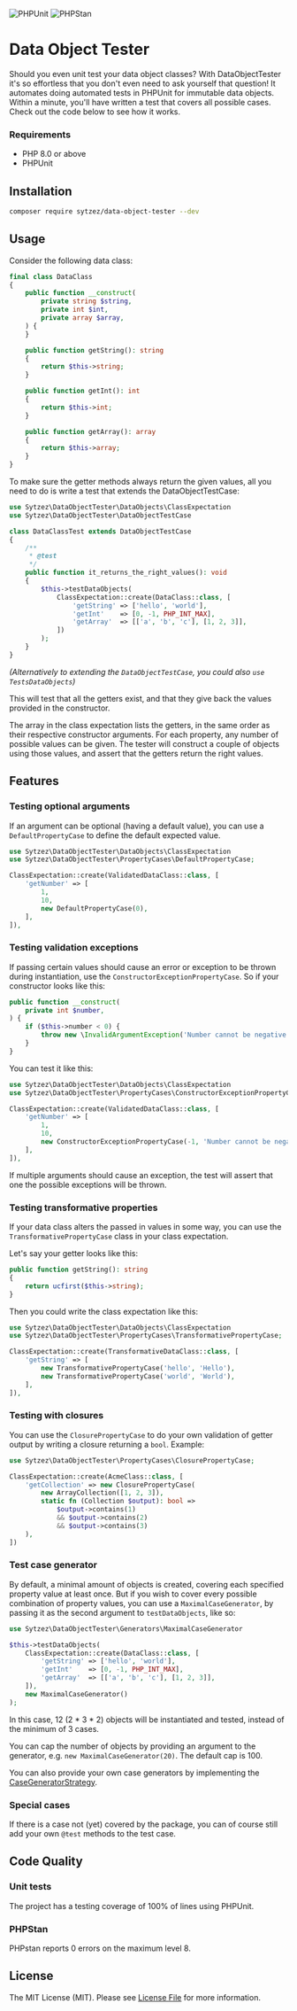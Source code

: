 ![PHPUnit](https://github.com/sytzez/data-object-tester/actions/workflows/phpunit.yml/badge.svg)
![PHPStan](https://github.com/sytzez/data-object-tester/actions/workflows/phpstan.yml/badge.svg)

# Data Object Tester

Should you even unit test your data object classes? 
With DataObjectTester it's so effortless that you don't even need to ask yourself that question!
It automates doing automated tests in PHPUnit for immutable data objects.
Within a minute, you'll have written a test that covers all possible cases.
Check out the code below to see how it works.

### Requirements

- PHP 8.0 or above
- PHPUnit

## Installation

```bash
composer require sytzez/data-object-tester --dev
````

## Usage

Consider the following data class:

```php
final class DataClass
{
    public function __construct(
        private string $string,
        private int $int,
        private array $array,
    ) {
    }

    public function getString(): string
    {
        return $this->string;
    }

    public function getInt(): int
    {
        return $this->int;
    }

    public function getArray(): array
    {
        return $this->array;
    }
}
```

To make sure the getter methods always return the given values, all you need to do is write a test that extends the DataObjectTestCase:

```php
use Sytzez\DataObjectTester\DataObjects\ClassExpectation
use Sytzez\DataObjectTester\DataObjectTestCase

class DataClassTest extends DataObjectTestCase
{
    /**
     * @test
     */
    public function it_returns_the_right_values(): void
    {
        $this->testDataObjects(
            ClassExpectation::create(DataClass::class, [
                'getString' => ['hello', 'world'],
                'getInt'    => [0, -1, PHP_INT_MAX],
                'getArray'  => [['a', 'b', 'c'], [1, 2, 3]],
            ])
        );
    }
}
```

*(Alternatively to extending the `DataObjectTestCase`, you could also `use TestsDataObjects`)*

This will test that all the getters exist, and that they give back the values provided in the constructor.

The array in the class expectation lists the getters, in the same order as their respective constructor arguments.
For each property, any number of possible values can be given. 
The tester will construct a couple of objects using those values, and assert that the getters return the right values.

## Features

### Testing optional arguments

If an argument can be optional (having a default value), you can use a `DefaultPropertyCase` to define the default expected value.

```php
use Sytzez\DataObjectTester\DataObjects\ClassExpectation
use Sytzez\DataObjectTester\PropertyCases\DefaultPropertyCase;

ClassExpectation::create(ValidatedDataClass::class, [
    'getNumber' => [
        1, 
        10,
        new DefaultPropertyCase(0),
    ],
]),
```

### Testing validation exceptions

If passing certain values should cause an error or exception to be thrown during instantiation,
use the `ConstructorExceptionPropertyCase`. So if your constructor looks like this:

```php
public function __construct(
    private int $number,
) {
    if ($this->number < 0) {
        throw new \InvalidArgumentException('Number cannot be negative');
    }
}
```

You can test it like this:

```php
use Sytzez\DataObjectTester\DataObjects\ClassExpectation
use Sytzez\DataObjectTester\PropertyCases\ConstructorExceptionPropertyCase;

ClassExpectation::create(ValidatedDataClass::class, [
    'getNumber' => [
        1, 
        10,
        new ConstructorExceptionPropertyCase(-1, 'Number cannot be negative'),
    ],
]),
```

If multiple arguments should cause an exception, the test will assert that one the possible exceptions will be thrown.

### Testing transformative properties

If your data class alters the passed in values in some way, you can use the `TransformativePropertyCase` class in your class expectation.

Let's say your getter looks like this:

```php
public function getString(): string
{
    return ucfirst($this->string);
}
```

Then you could write the class expectation like this:

```php
use Sytzez\DataObjectTester\DataObjects\ClassExpectation
use Sytzez\DataObjectTester\PropertyCases\TransformativePropertyCase;

ClassExpectation::create(TransformativeDataClass::class, [
    'getString' => [
        new TransformativePropertyCase('hello', 'Hello'),
        new TransformativePropertyCase('world', 'World'),
    ],
]),
```

### Testing with closures

You can use the `ClosurePropertyCase` to do your own validation of getter output by writing a closure returning a `bool`.
Example:

```php
use Sytzez\DataObjectTester\PropertyCases\ClosurePropertyCase;

ClassExpectation::create(AcmeClass::class, [
    'getCollection' => new ClosurePropertyCase(
        new ArrayCollection([1, 2, 3]),
        static fn (Collection $output): bool =>
            $output->contains(1)
            && $output->contains(2)
            && $output->contains(3)
    ),
])
```

### Test case generator

By default, a minimal amount of objects is created, covering each specified property value at least once.
But if you wish to cover every possible combination of property values, you can use a `MaximalCaseGenerator`,
by passing it as the second argument to `testDataObjects`, like so:

```php
use Sytzez\DataObjectTester\Generators\MaximalCaseGenerator

$this->testDataObjects(
    ClassExpectation::create(DataClass::class, [
        'getString' => ['hello', 'world'],
        'getInt'    => [0, -1, PHP_INT_MAX],
        'getArray'  => [['a', 'b', 'c'], [1, 2, 3]],
    ]),
    new MaximalCaseGenerator()
);
```

In this case, 12 (2 * 3 * 2) objects will be instantiated and tested, instead of the minimum of 3 cases.

You can cap the number of objects by providing an argument to the generator, e.g. `new MaximalCaseGenerator(20)`.
The default cap is 100.

You can also provide your own case generators by implementing the [CaseGeneratorStrategy](src/Contracts/Generators/CaseGeneratorStrategy.php).

### Special cases

If there is a case not (yet) covered by the package, you can of course still add your own `@test` methods to the test case.

## Code Quality

### Unit tests

The project has a testing coverage of 100% of lines using PHPUnit.

### PHPStan

PHPstan reports 0 errors on the maximum level 8.

## License

The MIT License (MIT). Please see [License File](LICENSE) for more information.

